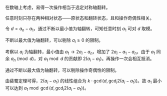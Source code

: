 在数轴上考虑，易得一次操作相当于选定对称轴翻转。

任意时刻只存在两种相对状态——原状态和翻转状态，且和操作奇偶性相关。

令 $d=a_n-a_1$，通过不断以最小值为轴翻转，可知任意时刻 $a_1$ 可对 $d$ 取模。

不断以最大值为轴翻转，可以剔除 $a_i\ge 0$ 的限制。

考察以 $a_i$ 为轴翻转，最小值由 $a_1\to 2a_i-a_n$，增加了 $2a_i-a_1-a_n$，由于 $a_1$ 同余 $a_n\pmod d$，对 $a_1\bmod d$ 的贡献即 $2(a_i-a_1)$。再操作一次会相互抵消。

通过不断以最大值为轴翻转，可以剔除操作奇偶性的限制。

由裴蜀定理可得，$2(a_i-a_1)$ 的线性组合为 $k\cdot \gcd(d,\gcd_i2(a_i-a_1))$。故 $a_1$ 最小可以达到 $a_1\bmod \gcd(d,\gcd_i 2(a_i-a_1))$。
